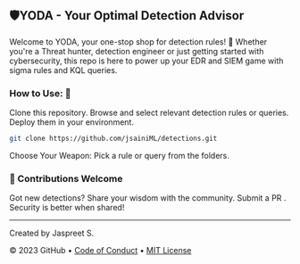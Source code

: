 ## 🛡️YODA - Your Optimal Detection Advisor
Welcome to YODA, your one-stop shop for detection rules! 🎉 Whether you're a Threat hunter, detection engineer or just getting started with cybersecurity, this repo is here to power up your EDR and SIEM game with sigma rules and KQL queries.


### How to Use: 🎯 
Clone this repository.
Browse and select relevant detection rules or queries.
Deploy them in your environment.

```bash
git clone https://github.com/jsainiML/detections.git
```
Choose Your Weapon: Pick a rule or query from the folders.


### 🤝 Contributions Welcome
Got new detections? Share your wisdom with the community. Submit a PR . Security is better when shared!


<footer>

---

Created by Jaspreet S.

&copy; 2023 GitHub &bull; [Code of Conduct](https://www.contributor-covenant.org/version/2/1/code_of_conduct/code_of_conduct.md) &bull; [MIT License](https://gh.io/mit)

</footer>
